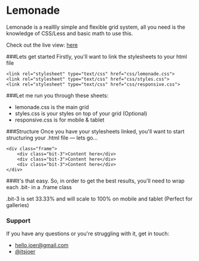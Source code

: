 Lemonade
====
Lemonade is a realllly simple and flexible grid system, all you need is the knowledge of CSS/Less and basic math to use this.

Check out the live view: [here](http://joey.so/lemonade)

###Lets get started
Firstly, you'll want to link the stylesheets to your html file

```
<link rel="stylesheet" type="text/css" href="css/lemonade.css">
<link rel="stylesheet" type="text/css" href="css/styles.css">
<link rel="stylesheet" type="text/css" href="css/responsive.css">
```
###Let me run you through these sheets:
- lemonade.css is the main grid
- styles.css is your styles on top of your grid (Optional)
- responsive.css is for mobile & tablet

###Structure
Once you have your stylesheets linked, you'll want to start structuring your
.html file — lets go...

```
<div class="frame">
	<div class="bit-3">Content here</div>
	<div class="bit-3">Content here</div>
	<div class="bit-3">Content here</div>
</div>
```
###It's that easy.
So, in order to get the best results, you'll need to wrap each .bit- in a .frame class

.bit-3 is set 33.33% and will scale to 100% on mobile and tablet (Perfect for galleries)

### Support
If you have any questions or you're struggling with it, get in touch:
- [hello.joer@gmail.com](mailto:hello.joer@gmail.com)
- [@itsjoer](http://twitter.com/itsjoer)

